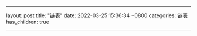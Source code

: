 ---------------

layout: post
title:  "链表"
date:   2022-03-25 15:36:34 +0800
categories: 链表
has_children: true

-------------------------